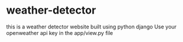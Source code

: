 # weather-detector
this is a weather detector website built using python django 
Use your openweather api key in the app/view.py file

